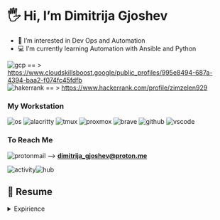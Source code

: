 # 🖐️ Hi, I’m Dimitrija Gjoshev
- 👀 I’m interested in Dev Ops and Automation
- 💻 I’m currently learning Automation with Ansible and Python
  
![gcp](https://img.shields.io/badge/Google_Cloud-4285F4?style=for-the-badge&logo=google-cloud&logoColor=white)  == >  https://www.cloudskillsboost.google/public_profiles/995e8494-687a-4394-baa2-f074fc45fdfb         
![hakerrank](https://img.shields.io/badge/-Hackerrank-2EC866?style=for-the-badge&logo=HackerRank&logoColor=white) == > https://www.hackerrank.com/profile/zimzelen929

### My Workstation  
![os](https://img.shields.io/badge/mac%20os-000000?style=for-the-badge&logo=apple&logoColor=white)  ![alacritty](https://img.shields.io/badge/alacritty-F46D01?style=for-the-badge&logo=alacritty&logoColor=white) ![tmux](https://img.shields.io/badge/tmux-1BB91F?style=for-the-badge&logo=tmux&logoColor=white)
![proxmox](https://img.shields.io/badge/Proxmox-E57000?style=for-the-badge&logo=proxmox&logoColor=white) ![brave](https://img.shields.io/badge/Brave-FF1B2D?style=for-the-badge&logo=Brave&logoColor=white) ![github](https://img.shields.io/badge/GitHub-100000?style=for-the-badge&logo=github&logoColor=white) ![vscode](https://img.shields.io/badge/Visual_Studio_Code-0078D4?style=for-the-badge&logo=visual%20studio%20code&logoColor=white)

###  To Reach Me
![protonmail](https://img.shields.io/badge/proton%20mail-6D4AFF?style=for-the-badge&logo=protonmail&logoColor=white) --> **dimitrija_gjoshev@proton.me**

<div class="center">

  ![activity](https://github-profile-summary-cards.vercel.app/api/cards/profile-details?username=DimitrijaGj&theme=cobalt)![hub](https://github-readme-stats.vercel.app/api/top-langs/?username=DimitrijaGj&theme=cobalt) 

</div>

## 📄 Resume

<details>
  <summary> Expirience </summary>
  
 - 💻 **DevOps Engineer**  
📅 Dec/2023 – moment  
📍 reuter.com – Mönchengladbach/NRW, Germany
  
![ansible](https://img.shields.io/badge/Ansible-000000?style=for-the-badge&logo=ansible&logoColor=white)![docker](https://img.shields.io/badge/Docker-2CA5E0?style=for-the-badge&logo=docker&logoColor=white) ![debian](https://img.shields.io/badge/Debian-A81D33?style=for-the-badge&logo=debian&logoColor=white) ![linux](https://img.shields.io/badge/Linux-FCC624?style=for-the-badge&logo=linux&logoColor=black) ![nginx](https://img.shields.io/badge/Nginx-009639?style=for-the-badge&logo=nginx&logoColor=white) ![python](https://img.shields.io/badge/Python-FFD43B?style=for-the-badge&logo=python&logoColor=blue) ![flask](https://img.shields.io/badge/Flask-000000?style=for-the-badge&logo=flask&logoColor=white) ![gitlab](https://img.shields.io/badge/gitlab-red?style=for-the-badge&logo=gitlab) ![prometheus](https://img.shields.io/badge/Prometheus-000000?style=for-the-badge&logo=prometheus&labelColor=000000) ![grafana](https://img.shields.io/badge/Grafana-F2F4F9?style=for-the-badge&logo=grafana&logoColor=orange&labelColor=F2F4F9) ![apache](https://img.shields.io/badge/Apache-D22128?style=for-the-badge&logo=Apache&logoColor=white) ![terraform](https://img.shields.io/badge/Terraform-7B42BC?style=for-the-badge&logo=terraform&logoColor=white) ![json](https://img.shields.io/badge/json-5E5C5C?style=for-the-badge&logo=json&logoColor=white) ![macos](https://img.shields.io/badge/mac%20os-000000?style=for-the-badge&logo=apple&logoColor=white) ![jira](https://img.shields.io/badge/Jira-0052CC?style=for-the-badge&logo=Jira&logoColor=white)

- 🧑‍💻 **IT Support Specialist**  
📅 Okt/2021-Dec/2023  
📍 trivago – Düsseldorf/NRW, Germany

![macos](https://img.shields.io/badge/mac%20os-000000?style=for-the-badge&logo=apple&logoColor=white) ![windows](https://img.shields.io/badge/Windows-0078D6?style=for-the-badge&logo=windows&logoColor=white) ![jira](https://img.shields.io/badge/Jira-0052CC?style=for-the-badge&logo=Jira&logoColor=white)![linux](https://img.shields.io/badge/Linux-FCC624?style=for-the-badge&logo=linux&logoColor=black) ![vmware](https://img.shields.io/badge/VirtualBox-21416b?style=for-the-badge&logo=VirtualBox&logoColor=white) ![vmware](https://img.shields.io/badge/VMware-231f20?style=for-the-badge&logo=VMware&logoColor=white)

 - 🧑‍🏭 **Problem Solver**  
📅 Apr/2017 – Okt/2021  
📍 Zalando – Mönchengladbach/NRW, Germany  
![jira](https://img.shields.io/badge/Jira-0052CC?style=for-the-badge&logo=Jira&logoColor=white) ![win](https://img.shields.io/badge/Windows-0078D6?style=for-the-badge&logo=windows&logoColor=white)
</details>


<!---
DimitrijaGj/DimitrijaGj is a ✨ special ✨ repository because its `README.md` (this file) appears on your GitHub profile.
You can click the Preview link to take a look at your changes.
--->
